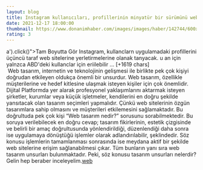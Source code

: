 ```yaml
--- 
layout: blog
title: Instagram kullanıcıları, profillerinin minyatür bir sürümünü web sitelerine yerleştirebilecek
date: 2021-12-17 18:00:00
thumbnail: https://www.donanimhaber.com/images/images/haber/142744/600x338instagram-profil-yerlestirme-ve-reels-gorsel-yanitlar-i-duyurdu.jpg
rating: 3
---
```

a').click()"&gt;Tam Boyutta Gör
Instagram, kullanclarn uygulamadaki profillerini üçüncü taraf web sitelerine yerletirmelerine olanak tanyacak. u an için yalnzca ABD'deki kullanclar için eriilebilir … [+1619 chars]</br>&nbsp;Web tasarım, internetin ve teknolojinin gelişmesi ile birlikte pek çok kişiyi doğrudan etkileyen oldukça önemli bir unsurdur. Web tasarım, özellikle müşterilerine ve hedef kitlesine ulaşmak isteyen kişiler için çok önemlidir. Dijital Platformda yer alarak profesyonel yaklaşımlarını aktarmak isteyen şirketler, kurumlar veya küçük işletmeler, kendilerini en doğru şekilde yansıtacak olan tasarım seçimleri yapmalıdır. Çünkü web sitelerinin özgün tasarımlara sahip olmasını ve müşterileri etkilemesini sağlamaktadır. Bu doğrultuda pek çok kişi “Web tasarım nedir?” sorusunu sorabilmektedir. Bu soruya verilebilecek en doğru cevap; tasarım fikirlerinin, estetik çizgisinde ve belirli bir amaç doğrultusunda yönlendirildiği, düzenlendiği daha sonra ise uygulamaya dönüştüğü işlemler olarak adlandırılabilir, şeklindedir. Söz konusu işlemlerin tamamlanması sonrasında ise meydana aktif bir şekilde web sitelerine erişim sağlanabilmesi çıkar. Tüm bunların yanı sıra web tasarım unsurları bulunmaktadır. Peki, söz konusu tasarım unsurları nelerdir? Gelin hep beraber inceleyelim.<a href="https://www.developerbilisim.com/web-tasarim">web</a>